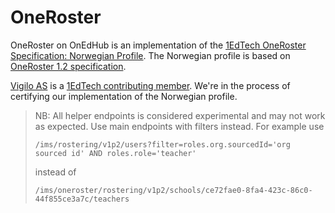 # OneRoster

OneRoster on OnEdHub is an implementation of
the [1EdTech OneRoster Specification: Norwegian Profile](https://www.imsglobal.org/spec/or-nor/v1p0).
The Norwegian profile is based on [OneRoster 1.2 specification](https://www.imsglobal.org/spec/oneroster/v1p2/).

[Vigilo AS](https://vigilo.no) is a [1EdTech contributing member](https://site.imsglobal.org/certifications/vigilo-as).
We're in the process of certifying our implementation of the Norwegian profile.

> NB: All helper endpoints is considered experimental and may not work as expected. Use main endpoints with filters
> instead.
> For example use 
>
> `/ims/rostering/v1p2/users?filter=roles.org.sourcedId='org sourced id' AND roles.role='teacher'`
> 
> instead of 
> 
>`/ims/oneroster/rostering/v1p2/schools/ce72fae0-8fa4-423c-86c0-44f855ce3a7c/teachers`
 